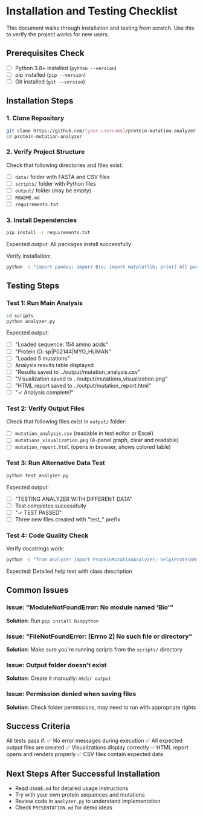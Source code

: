 # Installation and Testing Checklist

This document walks through installation and testing from scratch.
Use this to verify the project works for new users.

## Prerequisites Check

- [ ] Python 3.8+ installed (`python --version`)
- [ ] pip installed (`pip --version`)
- [ ] Git installed (`git --version`)

## Installation Steps

### 1. Clone Repository
```bash
git clone https://github.com/[your-username]/protein-mutation-analyzer.git
cd protein-mutation-analyzer
```

### 2. Verify Project Structure
Check that following directories and files exist:
- [ ] `data/` folder with FASTA and CSV files
- [ ] `scripts/` folder with Python files
- [ ] `output/` folder (may be empty)
- [ ] `README.md`
- [ ] `requirements.txt`

### 3. Install Dependencies
```bash
pip install -r requirements.txt
```

Expected output: All packages install successfully

Verify installation:
```bash
python -c "import pandas; import Bio; import matplotlib; print('All packages imported successfully')"
```

## Testing Steps

### Test 1: Run Main Analysis
```bash
cd scripts
python analyzer.py
```

Expected output:
- [ ] "Loaded sequence: 154 amino acids"
- [ ] "Protein ID: sp|P02144|MYO_HUMAN"
- [ ] "Loaded 5 mutations"
- [ ] Analysis results table displayed
- [ ] "Results saved to ../output/mutation_analysis.csv"
- [ ] "Visualization saved to ../output/mutations_visualization.png"
- [ ] "HTML report saved to ../output/mutation_report.html"
- [ ] "✓ Analysis complete!"

### Test 2: Verify Output Files
Check that following files exist in `output/` folder:
- [ ] `mutation_analysis.csv` (readable in text editor or Excel)
- [ ] `mutations_visualization.png` (4-panel graph, clear and readable)
- [ ] `mutation_report.html` (opens in browser, shows colored table)

### Test 3: Run Alternative Data Test
```bash
python test_analyzer.py
```

Expected output:
- [ ] "TESTING ANALYZER WITH DIFFERENT DATA"
- [ ] Test completes successfully
- [ ] "✓ TEST PASSED"
- [ ] Three new files created with "test_" prefix

### Test 4: Code Quality Check
Verify docstrings work:
```bash
python -c "from analyzer import ProteinMutationAnalyzer; help(ProteinMutationAnalyzer)"
```

Expected: Detailed help text with class description

## Common Issues

### Issue: "ModuleNotFoundError: No module named 'Bio'"
**Solution**: Run `pip install biopython`

### Issue: "FileNotFoundError: [Errno 2] No such file or directory"
**Solution**: Make sure you're running scripts from the `scripts/` directory

### Issue: Output folder doesn't exist
**Solution**: Create it manually: `mkdir output`

### Issue: Permission denied when saving files
**Solution**: Check folder permissions, may need to run with appropriate rights

## Success Criteria

All tests pass if:
✅ No error messages during execution
✅ All expected output files are created
✅ Visualizations display correctly
✅ HTML report opens and renders properly
✅ CSV files contain expected data

## Next Steps After Successful Installation

- Read `USAGE.md` for detailed usage instructions
- Try with your own protein sequences and mutations
- Review code in `analyzer.py` to understand implementation
- Check `PRESENTATION.md` for demo ideas